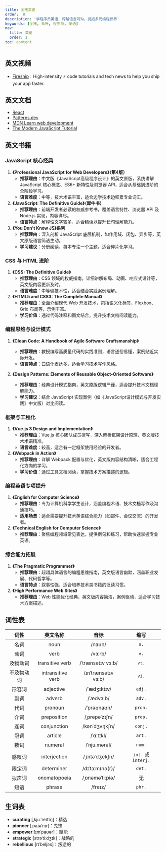 ```yaml
---
title: 全栈英语
order:  0
description: '学程序员英语，跨越语言鸿沟，拥抱多元编程世界'
keywords: [全栈, 紫升, 程序员, 英语]
nav:
  title: 英语
  order: 1
toc: content
---
```


## 英文视频

- [Fireship](https://www.youtube.com/@Fireship)：High-intensity ⚡ code tutorials and tech news to help you ship your app faster.

## 英文文档

- [React](https://react.dev/learn)
- [Patterns.dev](https://www.patterns.dev/)
- [MDN Learn web development](https://developer.mozilla.org/en-US/docs/Learn_web_development)
- [The Modern JavaScript Tutorial](https://javascript.info/)

## 英文书籍

### JavaScript 核心经典

1. **《Professional JavaScript for Web Developers》（第4版）**
   - **推荐理由**：中文版《JavaScript高级程序设计》的英文原版，系统讲解 JavaScript 核心概念、ES6+ 新特性及浏览器 API，适合从基础到进阶的全阶段学习。
   - **语言难度**：中等，技术术语丰富，适合边学技术边积累专业词汇。
2. **《JavaScript: The Definitive Guide》（犀牛书）**
   - **推荐理由**：前端开发者必读的权威参考书，覆盖语言特性、浏览器 API 及 Node.js 实现，内容详尽。
   - **语言特点**：解释性文字较多，适合精读以提升长句理解能力。
3. **《You Don't Know JS》系列**
   - **推荐理由**：深入剖析 JavaScript 底层机制，如作用域、闭包、异步等，英文原版语言简洁生动。
   - **学习建议**：分册阅读，每本专注一个主题，适合碎片化学习。

### CSS 与 HTML 进阶

1. **《CSS: The Definitive Guide》**
   - **推荐理由**：CSS 领域的权威指南，详细讲解布局、动画、响应式设计等，英文版内容更新及时。
   - **语言难度**：中等偏技术性，适合结合实践案例理解。
2. **《HTML5 and CSS3: The Complete Manual》**
   - **推荐理由**：全面介绍现代 Web 开发技术，包括语义化标签、Flexbox、Grid 布局等，示例丰富。
   - **学习价值**：通过代码注释和图文结合，提升技术文档阅读能力。

### 编程思维与设计模式

1. **《Clean Code: A Handbook of Agile Software Craftsmanship》**
   - **推荐理由**：教授编写高质量代码的实践准则，语言通俗易懂，案例贴近实际开发。
   - **语言特点**：口语化表达多，适合学习技术写作风格。

2. **《Design Patterns: Elements of Reusable Object-Oriented Software》**
   - **推荐理由**：经典设计模式指南，英文原版逻辑严谨，适合提升技术文档理解能力。
   - **学习建议**：结合 JavaScript 实现案例（如《JavaScript设计模式与开发实践》中文版）对比阅读。

### 框架与工程化

1. **《Vue.js 3 Design and Implementation》**
   - **推荐理由**：Vue.js 核心团队成员撰写，深入解析框架设计原理，英文版技术术语精准。
   - **语言难度**：较高，适合有一定框架使用经验的开发者。
2. **《Webpack in Action》**
   - **推荐理由**：详解 Webpack 配置与优化，英文版内容结构清晰，适合工程化方向的学习。
   - **学习价值**：通过工具文档阅读，掌握技术方案描述的逻辑。

### 编程英语专项提升

1. **《English for Computer Science》**
    - **推荐理由**：专为计算机科学学生设计，涵盖编程术语、技术文档写作及沟通技巧。
    - **适用场景**：适合需要提升技术英语综合能力（如邮件、会议交流）的开发者。
2. **《Technical English for Computer Science》**
    - **推荐理由**：聚焦编程领域常见表达，提供例句和练习，帮助快速掌握专业英语。

### 综合能力拓展

1. **《The Pragmatic Programmer》**
    - **推荐理由**：超越具体语言的编程思维指南，英文版语言幽默，涵盖职业发展、代码哲学等。
    - **语言特点**：叙事性强，适合培养技术类书籍的泛读习惯。
2. **《High Performance Web Sites》**
    - **推荐理由**：Web 性能优化经典，英文版内容简洁，案例驱动，适合学习技术方案描述。

## 词性表

|词性|英文名称|音标|缩写|
|:-:|:-:|:-:|:-:|
|名词|noun|/naʊn/|`n.`|
|动词|verb|/vɜːrb/|`v.`|
|及物动词|transitive verb|/ˈtrænsətɪv vɜːb/|`vt.`|
|不及物动词|intransitive verb|/ɪnˈtrænsətɪv vɜːb/|`vi.`|
|形容词|adjective|/ˈædʒɪktɪv/|`adj.`|
|副词|adverb|/ˈædvɜːb/|`adv.`|
|代词|pronoun|/ˈprəʊnaʊn/|`pron.`|
|介词|preposition|/ˌprepəˈzɪʃn/|`prep.`|
|连词|conjunction|/kənˈdʒʌŋkʃn/|`conj.`|
|冠词|article|/ˈɑːtɪkl/|`art.`|
|数词|numeral|/ˈnjuːmərəl/|`num.`|
|感叹词|interjection|/ˌɪntəˈdʒekʃn/|`int.` 或 `interj.`|
|限定词|determiner|/dɪˈtɜːmɪnə(r)/|`det.`|
|拟声词|onomatopoeia|/ˌɒnəməˈtiːpiə/|无|
|短语|phrase|/freɪz/|`phr.`|

## 生词表

- **curating** [ˌkjuːˈreɪtɪŋ]：精选
- **pioneer** [ˌpaɪəˈnɪr]：先锋
- **empower** [ɪmˈpaʊər]：赋能
- **strategic** [strəˈtiːdʒɪk]：战略的
- **rebellious** [rɪˈbeljəs]：叛逆的
